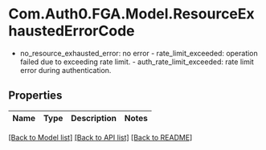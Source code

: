 # Com.Auth0.FGA.Model.ResourceExhaustedErrorCode
- no_resource_exhausted_error: no error  - rate_limit_exceeded: operation failed due to exceeding rate limit.  - auth_rate_limit_exceeded: rate limit error during authentication.

## Properties

Name | Type | Description | Notes
------------ | ------------- | ------------- | -------------

[[Back to Model list]](../README.md#models) [[Back to API list]](../README.md#api-endpoints) [[Back to README]](../README.md)


